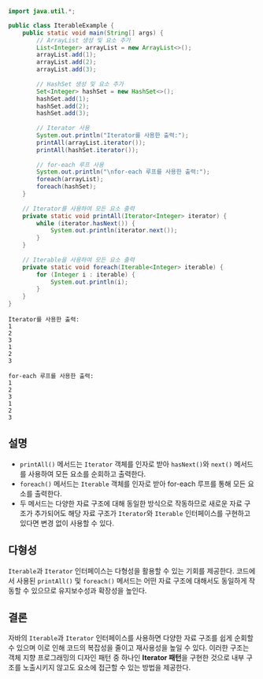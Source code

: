 ```java
import java.util.*;

public class IterableExample {
    public static void main(String[] args) {
        // ArrayList 생성 및 요소 추가
        List<Integer> arrayList = new ArrayList<>();
        arrayList.add(1);
        arrayList.add(2);
        arrayList.add(3);
        
        // HashSet 생성 및 요소 추가
        Set<Integer> hashSet = new HashSet<>();
        hashSet.add(1);
        hashSet.add(2);
        hashSet.add(3);
        
        // Iterator 사용
        System.out.println("Iterator를 사용한 출력:");
        printAll(arrayList.iterator());
        printAll(hashSet.iterator());
        
        // for-each 루프 사용
        System.out.println("\nfor-each 루프를 사용한 출력:");
        foreach(arrayList);
        foreach(hashSet);
    }
    
    // Iterator를 사용하여 모든 요소 출력
    private static void printAll(Iterator<Integer> iterator) {
        while (iterator.hasNext()) {
            System.out.println(iterator.next());
        }
    }
    
    // Iterable을 사용하여 모든 요소 출력
    private static void foreach(Iterable<Integer> iterable) {
        for (Integer i : iterable) {
            System.out.println(i);
        }
    }
}
```

```
Iterator를 사용한 출력:
1
2
3
1
2
3

for-each 루프를 사용한 출력:
1
2
3
1
2
3
```
## 설명
- `printAll()` 메서드는 `Iterator` 객체를 인자로 받아 `hasNext()`와 `next()` 메서드를 사용하여 모든 요소를 순회하고 출력한다.
- `foreach()` 메서드는 `Iterable` 객체를 인자로 받아 for-each 루프를 통해 모든 요소를 출력한다.
- 두 메서드는 다양한 자료 구조에 대해 동일한 방식으로 작동하므로 새로운 자료 구조가 추가되어도 해당 자료 구조가 `Iterator`와 `Iterable` 인터페이스를 구현하고 있다면 변경 없이 사용할 수 있다.
## 다형성
`Iterable`과 `Iterator` 인터페이스는 다형성을 활용할 수 있는 기회를 제공한다. 코드에서 사용된 `printAll()` 및 `foreach()` 메서드는 어떤 자료 구조에 대해서도 동일하게 작동할 수 있으므로 유지보수성과 확장성을 높인다.
## 결론
자바의 `Iterable`과 `Iterator` 인터페이스를 사용하면 다양한 자료 구조를 쉽게 순회할 수 있으며 이로 인해 코드의 복잡성을 줄이고 재사용성을 높일 수 있다. 이러한 구조는 객체 지향 프로그래밍의 디자인 패턴 중 하나인 **Iterator 패턴**을 구현한 것으로 내부 구조를 노출시키지 않고도 요소에 접근할 수 있는 방법을 제공한다.